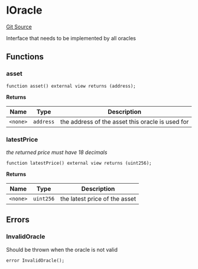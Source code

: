 # IOracle
[Git Source](https://github.com/cryptexfinance/tcapv2.0/blob/7c3050a56e3f1bad1a100f3e506744d0c71a8807/src/interface/IOracle.sol)

Interface that needs to be implemented by all oracles


## Functions
### asset


```solidity
function asset() external view returns (address);
```
**Returns**

|Name|Type|Description|
|----|----|-----------|
|`<none>`|`address`|the address of the asset this oracle is used for|


### latestPrice

*the returned price must have 18 decimals*


```solidity
function latestPrice() external view returns (uint256);
```
**Returns**

|Name|Type|Description|
|----|----|-----------|
|`<none>`|`uint256`|the latest price of the asset|


## Errors
### InvalidOracle
Should be thrown when the oracle is not valid


```solidity
error InvalidOracle();
```

